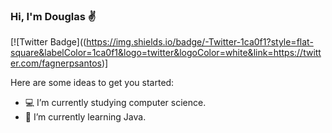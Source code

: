 ### Hi, I'm Douglas ✌️
[![Twitter Badge]((https://img.shields.io/badge/-Twitter-1ca0f1?style=flat-square&labelColor=1ca0f1&logo=twitter&logoColor=white&link=https://twitter.com/fagnerpsantos)]

Here are some ideas to get you started:

- 💻 I’m currently studying computer science.
- 📌 I’m currently learning Java.
